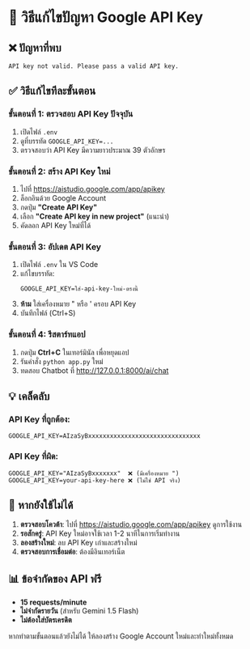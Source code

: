 # 🔑 วิธีแก้ไขปัญหา Google API Key

## ❌ ปัญหาที่พบ
```
API key not valid. Please pass a valid API key.
```

## ✅ วิธีแก้ไขทีละขั้นตอน

### ขั้นตอนที่ 1: ตรวจสอบ API Key ปัจจุบัน
1. เปิดไฟล์ `.env`
2. ดูที่บรรทัด `GOOGLE_API_KEY=...`
3. ตรวจสอบว่า API Key มีความยาวประมาณ 39 ตัวอักษร

### ขั้นตอนที่ 2: สร้าง API Key ใหม่
1. ไปที่ https://aistudio.google.com/app/apikey
2. ล็อกอินด้วย Google Account
3. กดปุ่ม **"Create API Key"**
4. เลือก **"Create API key in new project"** (แนะนำ)
5. คัดลอก API Key ใหม่ที่ได้

### ขั้นตอนที่ 3: อัปเดต API Key
1. เปิดไฟล์ `.env` ใน VS Code
2. แก้ไขบรรทัด:
   ```
   GOOGLE_API_KEY=ใส่-api-key-ใหม่-ตรงนี้
   ```
3. **ห้าม** ใส่เครื่องหมาย " หรือ ' ครอบ API Key
4. บันทึกไฟล์ (Ctrl+S)

### ขั้นตอนที่ 4: รีสตาร์ทแอป
1. กดปุ่ม **Ctrl+C** ในเทอร์มินัล เพื่อหยุดแอป
2. รันคำสั่ง `python app.py` ใหม่
3. ทดสอบ Chatbot ที่ http://127.0.0.1:8000/ai/chat

## 💡 เคล็ดลับ

### API Key ที่ถูกต้อง:
```
GOOGLE_API_KEY=AIzaSyBxxxxxxxxxxxxxxxxxxxxxxxxxxxxxxx
```

### API Key ที่ผิด:
```
GOOGLE_API_KEY="AIzaSyBxxxxxxx"  ❌ (มีเครื่องหมาย ")
GOOGLE_API_KEY=your-api-key-here ❌ (ไม่ใช่ API จริง)
```

## 🚨 หากยังใช้ไม่ได้

1. **ตรวจสอบโควต้า**: ไปที่ https://aistudio.google.com/app/apikey ดูการใช้งาน
2. **รอสักครู่**: API Key ใหม่อาจใช้เวลา 1-2 นาทีในการเริ่มทำงาน
3. **ลองสร้างใหม่**: ลบ API Key เก่าและสร้างใหม่
4. **ตรวจสอบการเชื่อมต่อ**: ต้องมีอินเทอร์เน็ต

## 📊 ข้อจำกัดของ API ฟรี

- **15 requests/minute**
- **ไม่จำกัดรายวัน** (สำหรับ Gemini 1.5 Flash)
- **ไม่ต้องใส่บัตรเครดิต**

หากทำตามขั้นตอนแล้วยังไม่ได้ ให้ลองสร้าง Google Account ใหม่และทำใหม่ทั้งหมด
